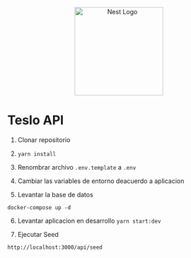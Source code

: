 <p align="center">
  <a href="http://nestjs.com/" target="blank"><img src="https://nestjs.com/img/logo-small.svg" width="200" alt="Nest Logo" /></a>
</p>

# Teslo API

1. Clonar repositorio

2. `yarn install`

3. Renombrar archivo `.env.template` a `.env`

4. Cambiar las variables de entorno deacuerdo a aplicacion

5. Levantar la base de datos

```
docker-compose up -d
```

6. Levantar aplicacion en desarrollo `yarn start:dev`

7. Ejecutar Seed

```
http://localhost:3000/api/seed
```
